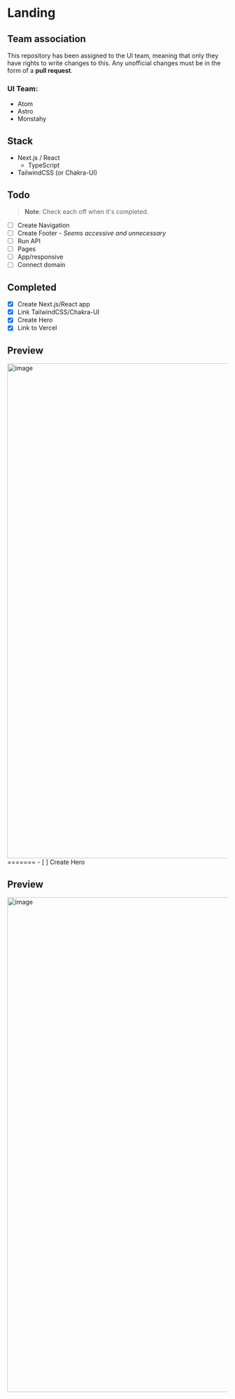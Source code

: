 # Landing

## Team association

This repository has been assigned to the UI team, meaning that only they have rights to write changes to this. Any unofficial changes must be in the form of a **pull request**.

### UI Team:

- Atom
- Astro
- Monstahy

## Stack

- Next.js / React
  - TypeScript
- TailwindCSS (or Chakra-UI)

## Todo

> **Note**: Check each off when it's completed.

- [ ] Create Navigation
- [ ] Create Footer - _Seems accessive and unnecessary_
- [ ] Run API
- [ ] Pages
- [ ] App/responsive
- [ ] Connect domain

## Completed
- [x] Create Next.js/React app
- [x] Link TailwindCSS/Chakra-UI
- [x] Create Hero
- [x] Link to Vercel

## Preview

<img width="1129" alt="image" src="https://user-images.githubusercontent.com/99760654/193430677-06714bc8-2503-4344-a7db-9d6751a5749b.png">
=======
- [ ] Create Hero

## Preview
<img width="1129" alt="image" src="https://user-images.githubusercontent.com/99760654/193430647-42e4d0d0-2f1a-4759-943d-8fa7b2745394.png">
